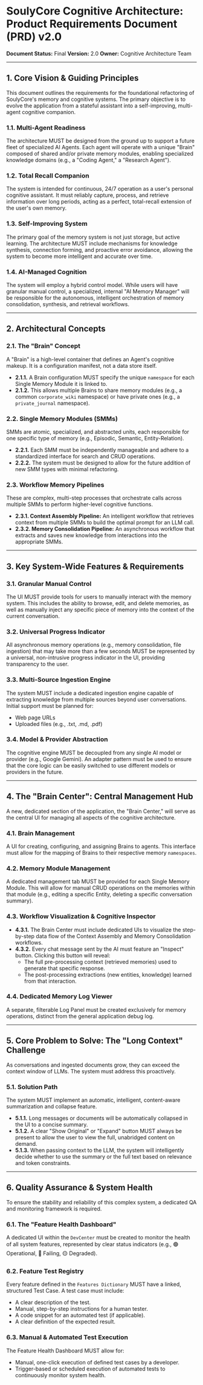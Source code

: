 # SoulyCore Cognitive Architecture: Product Requirements Document (PRD) v2.0

**Document Status:** Final
**Version:** 2.0
**Owner:** Cognitive Architecture Team

---

## 1. Core Vision & Guiding Principles

This document outlines the requirements for the foundational refactoring of SoulyCore's memory and cognitive systems. The primary objective is to evolve the application from a stateful assistant into a self-improving, multi-agent cognitive companion.

### 1.1. Multi-Agent Readiness
The architecture MUST be designed from the ground up to support a future fleet of specialized AI Agents. Each agent will operate with a unique "Brain" composed of shared and/or private memory modules, enabling specialized knowledge domains (e.g., a "Coding Agent," a "Research Agent").

### 1.2. Total Recall Companion
The system is intended for continuous, 24/7 operation as a user's personal cognitive assistant. It must reliably capture, process, and retrieve information over long periods, acting as a perfect, total-recall extension of the user's own memory.

### 1.3. Self-Improving System
The primary goal of the memory system is not just storage, but active learning. The architecture MUST include mechanisms for knowledge synthesis, connection forming, and proactive error avoidance, allowing the system to become more intelligent and accurate over time.

### 1.4. AI-Managed Cognition
The system will employ a hybrid control model. While users will have granular manual control, a specialized, internal "AI Memory Manager" will be responsible for the autonomous, intelligent orchestration of memory consolidation, synthesis, and retrieval workflows.

---

## 2. Architectural Concepts

### 2.1. The "Brain" Concept
A "Brain" is a high-level container that defines an Agent's cognitive makeup. It is a configuration manifest, not a data store itself.
- **2.1.1.** A Brain configuration MUST specify the unique `namespace` for each Single Memory Module it is linked to.
- **2.1.2.** This allows multiple Brains to share memory modules (e.g., a common `corporate_wiki` namespace) or have private ones (e.g., a `private_journal` namespace).

### 2.2. Single Memory Modules (SMMs)
SMMs are atomic, specialized, and abstracted units, each responsible for one specific type of memory (e.g., Episodic, Semantic, Entity-Relation).
- **2.2.1.** Each SMM must be independently manageable and adhere to a standardized interface for search and CRUD operations.
- **2.2.2.** The system must be designed to allow for the future addition of new SMM types with minimal refactoring.

### 2.3. Workflow Memory Pipelines
These are complex, multi-step processes that orchestrate calls across multiple SMMs to perform higher-level cognitive functions.
- **2.3.1. Context Assembly Pipeline:** An intelligent workflow that retrieves context from multiple SMMs to build the optimal prompt for an LLM call.
- **2.3.2. Memory Consolidation Pipeline:** An asynchronous workflow that extracts and saves new knowledge from interactions into the appropriate SMMs.

---

## 3. Key System-Wide Features & Requirements

### 3.1. Granular Manual Control
The UI MUST provide tools for users to manually interact with the memory system. This includes the ability to browse, edit, and delete memories, as well as manually inject any specific piece of memory into the context of the current conversation.

### 3.2. Universal Progress Indicator
All asynchronous memory operations (e.g., memory consolidation, file ingestion) that may take more than a few seconds MUST be represented by a universal, non-intrusive progress indicator in the UI, providing transparency to the user.

### 3.3. Multi-Source Ingestion Engine
The system MUST include a dedicated ingestion engine capable of extracting knowledge from multiple sources beyond user conversations. Initial support must be planned for:
- Web page URLs
- Uploaded files (e.g., .txt, .md, .pdf)

### 3.4. Model & Provider Abstraction
The cognitive engine MUST be decoupled from any single AI model or provider (e.g., Google Gemini). An adapter pattern must be used to ensure that the core logic can be easily switched to use different models or providers in the future.

---

## 4. The "Brain Center": Central Management Hub

A new, dedicated section of the application, the "Brain Center," will serve as the central UI for managing all aspects of the cognitive architecture.

### 4.1. Brain Management
A UI for creating, configuring, and assigning Brains to agents. This interface must allow for the mapping of Brains to their respective memory `namespaces`.

### 4.2. Memory Module Management
A dedicated management tab MUST be provided for each Single Memory Module. This will allow for manual CRUD operations on the memories within that module (e.g., editing a specific Entity, deleting a specific conversation summary).

### 4.3. Workflow Visualization & Cognitive Inspector
- **4.3.1.** The Brain Center must include dedicated UIs to visualize the step-by-step data flow of the Context Assembly and Memory Consolidation workflows.
- **4.3.2.** Every chat message sent by the AI must feature an "Inspect" button. Clicking this button will reveal:
    - The full pre-processing context (retrieved memories) used to generate that specific response.
    - The post-processing extractions (new entities, knowledge) learned from that interaction.

### 4.4. Dedicated Memory Log Viewer
A separate, filterable Log Panel must be created exclusively for memory operations, distinct from the general application debug log.

---

## 5. Core Problem to Solve: The "Long Context" Challenge

As conversations and ingested documents grow, they can exceed the context window of LLMs. The system must address this proactively.

### 5.1. Solution Path
The system MUST implement an automatic, intelligent, content-aware summarization and collapse feature.
- **5.1.1.** Long messages or documents will be automatically collapsed in the UI to a concise summary.
- **5.1.2.** A clear "Show Original" or "Expand" button MUST always be present to allow the user to view the full, unabridged content on demand.
- **5.1.3.** When passing context to the LLM, the system will intelligently decide whether to use the summary or the full text based on relevance and token constraints.

---

## 6. Quality Assurance & System Health

To ensure the stability and reliability of this complex system, a dedicated QA and monitoring framework is required.

### 6.1. The "Feature Health Dashboard"
A dedicated UI within the `DevCenter` must be created to monitor the health of all system features, represented by clear status indicators (e.g., 🟢 Operational, 🔴 Failing, 🟡 Degraded).

### 6.2. Feature Test Registry
Every feature defined in the `Features Dictionary` MUST have a linked, structured Test Case. A test case must include:
- A clear description of the test.
- Manual, step-by-step instructions for a human tester.
- A code snippet for an automated test (if applicable).
- A clear definition of the expected result.

### 6.3. Manual & Automated Test Execution
The Feature Health Dashboard MUST allow for:
- Manual, one-click execution of defined test cases by a developer.
- Trigger-based or scheduled execution of automated tests to continuously monitor system health.
